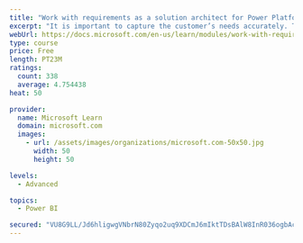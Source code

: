 ```yaml
---
title: "Work with requirements as a solution architect for Power Platform and Dynamics 365"
excerpt: "It is important to capture the customer’s needs accurately. This module explains how to capture requirements and identify functional and non-functional items."
webUrl: https://docs.microsoft.com/en-us/learn/modules/work-with-requirements/
type: course
price: Free
length: PT23M
ratings:
  count: 338
  average: 4.754438
heat: 50

provider:
  name: Microsoft Learn
  domain: microsoft.com
  images:
    - url: /assets/images/organizations/microsoft.com-50x50.jpg
      width: 50
      height: 50

levels:
  - Advanced

topics:
  - Power BI

secured: "VU8G9LL/Jd6hligwgVNbrN80Zyqo2uq9XDCmJ6mIktTDsBAlW8InR036ogbAc8jtN1nB497eJQkZtNhEYdqYgAGymd4Wxr2vxTTDKsd3naiesn0J/yCGNgD6tm+uttcsXoKXh5NIeIN4im8XiZuw7Igr/x0o0NFKkRcHjIl5hTDSnvntzHGWrJAhfZJ55KaMsDeGUUzaBnB9ys1JDc4p/L7lZyv/2K3zhyxUBe1g4jCu0HUvM5q+cQqEQL2+uX3u6Vkbgq479swcbTL/Apzqzv6441+9EBMoPjQnnq1hBdLSDhwvoMW9U5IrlzmHo+Y4sd5XaVb0ejTXJCqEebDpB0Nnn58Qp6HZJxsf2qdMg+HQ6WD6xT/Xu2LHyKnXfKei69CEEXWeH4lATfUTkNzj0pGL4p2ckuP/nvwBKFz1a/c=;VGbIzjO7MliWasWmCGOE2w=="
---
```



